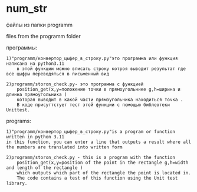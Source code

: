 # num_str
файлы из папки programm

files from the programm folder

программы:

    1)"programm/конвертор_цыфер_в_строку.py"это программа или функция написана на python3.11 
        в этой функции можно вписать строку котроя выводит результат где все цыфры переводяться в письменный вид
    
    2)programm/storon_check.py- это программа с функцией
        position_get(x,y=положение точки в прямоугольнике g,h=ширина и длинна прямоугольника )
        которая выводит в какой части прямоугольника находиться точка .
        В коде присуттстует тест этой функции с помощью библеотеки Unittest.


programs:

    1)"programm/конвертор_цыфер_в_строку.py"is a program or function written in python 3.11
    in this function, you can enter a line that outputs a result where all the numbers are translated into written form
    
    2)programm/storon_check.py - this is a program with the function
        position_get(x,y=position of the point in the rectangle g,h=width and length of the rectangle )
        which outputs which part of the rectangle the point is located in.
        The code contains a test of this function using the Unit test library.
        
    
            
    

